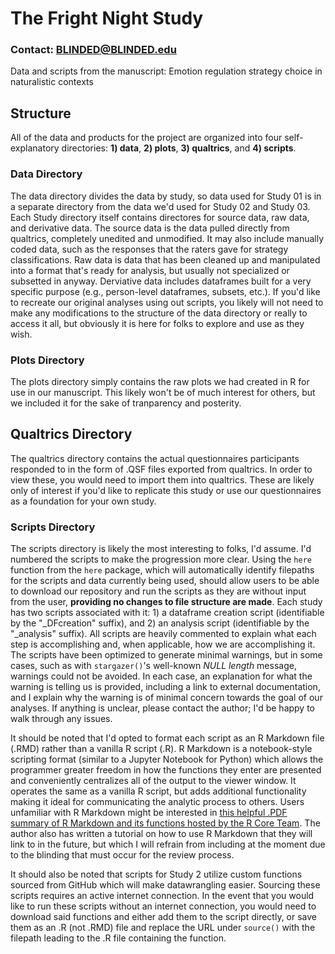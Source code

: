 # The Fright Night Study
### Contact: BLINDED@BLINDED.edu
Data and scripts from the manuscript: Emotion regulation strategy choice in naturalistic contexts

## Structure
All of the data and products for the project are organized into four self-explanatory directories: **1) data**, **2) plots**, **3) qualtrics**, and **4) scripts**. 

### Data Directory
The data directory divides the data by study, so data used for Study 01 is in a separate directory from the data we'd used for Study 02 and Study 03. Each Study directory itself contains directores for source data, raw data, and derivative data. The source data is the data pulled directly from qualtrics, completely unedited and unmodified. It may also include manually coded data, such as the responses that the raters gave for strategy classifications. Raw data is data that has been cleaned up and manipulated into a format that's ready for analysis, but usually not specialized or subsetted in anyway. Derviative data includes dataframes built for a very specific purpose (e.g., person-level dataframes, subsets, etc.). If you'd like to recreate our original analyses using out scripts, you likely will not need to make any modifications to the structure of the data directory or really to access it all, but obviously it is here for folks to explore and use as they wish.

### Plots Directory
The plots directory simply contains the raw plots we had created in R for use in our manuscript. This likely won't be of much interest for others, but we included it for the sake of tranparency and posterity. 

## Qualtrics Directory
The qualtrics directory contains the actual questionnaires participants responded to in the form of .QSF files exported from qualtrics. In order to view these, you would need to import them into qualtrics. These are likely only of interest if you'd like to replicate this study or use our questionnaires as a foundation for your own study. 

### Scripts Directory
The scripts directory is likely the most interesting to folks, I'd assume. I'd numbered the scripts to make the progression more clear. Using the `here` function from the `here` package, which will automatically identify filepaths for the scripts and data currently being used, should allow users to be able to download our repository and run the scripts as they are without input from the user, **providing no changes to file structure are made**. Each study has two scripts associated with it: 1) a dataframe creation script (identifiable by the "_DFcreation" suffix), and 2) an analysis script (identifiable by the "_analysis" suffix). All scripts are heavily commented to explain what each step is accomplishing and, when applicable, how we are accomplishing it. The scripts have been optimized to generate minimal warnings, but in some cases, such as with ```stargazer()```'s well-known *NULL length* message, warnings could not be avoided. In each case, an explanation for what the warning is telling us is provided, including a link to external documentation, and I explain why the warning is of minimal concern towards the goal of our analyses. If anything is unclear, please contact the author; I'd be happy to walk through any issues.  

It should be noted that I'd opted to format each script as an R Markdown file (.RMD) rather than a vanilla R script (.R). R Markdown is a notebook-style scripting format (similar to a Jupyter Notebook for Python) which allows the programmer greater freedom in how the functions they enter are presented and conveniently centralizes all of the output to the viewer window. It operates the same as a vanilla R script, but adds additional functionality making it ideal for communicating the analytic process to others. Users unfamiliar with R Markdown might be interested in [this helpful .PDF summary of R Markdown and its functions hosted by the R Core Team](https://www.rstudio.com/wp-content/uploads/2015/02/rmarkdown-cheatsheet.pdf). The author also has written a tutorial on how to use R Markdown that they will link to in the future, but which I will refrain from including at the moment due to the blinding that must occur for the review process.  

It should also be noted that scripts for Study 2 utilize custom functions sourced from GitHub which will make datawrangling easier. Sourcing these scripts requires an active internet connection. In the event that you would like to run these scripts without an internet connection, you would need to download said functions and either add them to the script directly, or save them as an .R (not .RMD) file and replace the URL under ```source()``` with the filepath leading to the .R file containing the function.  

  

